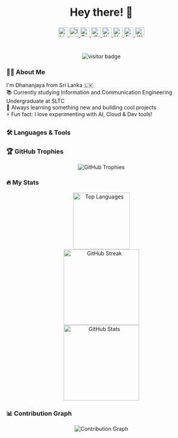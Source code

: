 <h1 align="center">Hey there! 👋</h1>

###

<div align="center">
  <a href="https://www.linkedin.com/in/dhananjaya-yt/" target="_blank">
    <img src="https://img.shields.io/badge/LinkedIn-0077B5?style=for-the-badge&logo=linkedin&logoColor=white" height="25" alt="LinkedIn" />
  </a>
  <a href="https://www.instagram.com/dhana._01/" target="_blank">
    <img src="https://img.shields.io/badge/Instagram-E4405F?style=for-the-badge&logo=instagram&logoColor=white" height="25" alt="Instagram" />
  </a>
  <a href="https://x.com/Dhananj56117442" target="_blank">
    <img src="https://img.shields.io/badge/Twitter-1DA1F2?style=for-the-badge&logo=twitter&logoColor=white" height="25" alt="Twitter" />
  </a>
  <a href="mailto:your-email@gmail.com" target="_blank">
    <img src="https://img.shields.io/badge/Gmail-D14836?style=for-the-badge&logo=gmail&logoColor=white" height="25" alt="Gmail" />
  </a>
  <a href="https://www.youtube.com/" target="_blank">
    <img src="https://img.shields.io/badge/YouTube-FF0000?style=for-the-badge&logo=youtube&logoColor=white" height="25" alt="YouTube" />
  </a>
  <a href="https://www.hackerrank.com/" target="_blank">
    <img src="https://img.shields.io/badge/HackerRank-2EC866?style=for-the-badge&logo=hackerrank&logoColor=white" height="25" alt="HackerRank" />
  </a>
  <a href="https://www.facebook.com/" target="_blank">
    <img src="https://img.shields.io/badge/Facebook-1877F2?style=for-the-badge&logo=facebook&logoColor=white" height="25" alt="Facebook" />
  </a>
  <a href="https://wa.me/yourwhatsapplink" target="_blank">
    <img src="https://img.shields.io/badge/WhatsApp-25D366?style=for-the-badge&logo=whatsapp&logoColor=white" height="25" alt="WhatsApp" />
  </a>
</div>

###

<br clear="both">

<div align="center">
  <img src="https://visitor-badge.laobi.icu/badge?page_id=dhana-01.dhana-01" alt="visitor badge" />
</div>

###

<h3 align="left">👩‍💻 About Me</h3>

<p align="left">
  I'm Dhananjaya from Sri Lanka 🇱🇰<br>
  📚 Currently studying Information and Communication Engineering Undergraduate at SLTC<br>
  🌱 Always learning something new and building cool projects<br>
  ⚡ Fun fact: I love experimenting with AI, Cloud & Dev tools!
</p>

###

<h3 align="left">🛠️ Languages & Tools</h3>

<div align="left">
  <!-- same icons as before -->
  <!-- (keep your icons here as you have them) -->
</div>

###

<h3 align="left">🏆 GitHub Trophies</h3>

<p align="center">
  <img src="https://github-profile-trophy.vercel.app/?username=dhana-01&theme=onedark&margin-w=15&margin-h=15&no-frame=true&title=MultiLanguage,Commit,Stars,Followers,PullRequest" alt="GitHub Trophies" />
</p>

###

<h3 align="left">🔥 My Stats</h3>

<div align="center">
  <img src="https://github-readme-stats.vercel.app/api/top-langs/?username=dhana-01&layout=compact&theme=midnight-purple&hide_border=false" height="150" alt="Top Languages" />
  <br>
  <img src="https://github-readme-streak-stats.herokuapp.com/?user=dhana-01&theme=dark&hide_border=false" height="200" alt="GitHub Streak" />
  <br>
  <img src="https://github-readme-stats.vercel.app/api?username=dhana-01&show_icons=true&theme=midnight-purple&count_private=true&hide_border=false" height="200" alt="GitHub Stats" />
</div>

###

<h3 align="left">📊 Contribution Graph</h3>

<p align="center">
  <img src="https://github-readme-activity-graph.vercel.app/graph?username=dhana-01&theme=react-dark&hide_border=true" alt="Contribution Graph"/>
</p>
